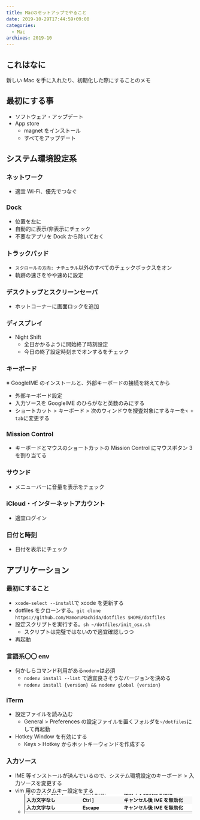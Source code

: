 ```yaml
---
title: Macのセットアップでやること
date: 2019-10-29T17:44:59+09:00
categories:
  - Mac
archives: 2019-10
---
```


## これはなに

新しい Mac を手に入れたり、初期化した際にすることのメモ

## 最初にする事

- ソフトウェア・アップデート
- App store
  - magnet をインストール
  - すべてをアップデート

## システム環境設定系

### ネットワーク

- 適宜 Wi-Fi、優先でつなぐ

### Dock

- 位置を左に
- 自動的に表示/非表示にチェック
- 不要なアプリを Dock から除いておく

### トラックパッド

- `スクロールの方向: ナチュラル`以外のすべてのチェックボックスをオン
- 軌跡の速さをやや速めに設定

### デスクトップとスクリーンセーバ

- ホットコーナーに画面ロックを追加

### ディスプレイ

- Night Shift
  - 全日かかるように開始終了時刻設定
  - 今日の終了設定時刻までオンするをチェック

### キーボード

※ GoogleIME のインストールと、外部キーボードの接続を終えてから

- 外部キーボード設定
- 入力ソースを GoogleIME のひらがなと英数のみにする
- ショートカット > キーボード > 次のウィンドウを捜査対象にするキーを`⌥ + tab`に変更する

### Mission Control

- キーボードとマウスのショートカットの Mission Control にマウスボタン 3 を割り当てる

### サウンド

- メニューバーに音量を表示をチェック

### iCloud・インターネットアカウント

- 適宜ログイン

### 日付と時刻

- 日付を表示にチェック

## アプリケーション

### 最初にすること

- `xcode-select --install`で xcode を更新する
- dotfiles をクローンする。`git clone https://github.com/MamoruMachida/dotfiles $HOME/dotfiles`
- 設定スクリプトを実行する。`sh ~/dotfiles/init_osx.sh`
  - スクリプトは完璧ではないので適宜確認しつつ
- 再起動

### 言語系〇〇 env

- 何かしらコマンド利用がある`nodenv`は必須
  - `nodenv install --list` で適宜良さそうなバージョンを決める
  - `nodenv install {version} && nodenv global {version}`

### iTerm

- 設定ファイルを読み込む
  - General > Preferences の設定ファイルを置くフォルダを`~/dotfiles`にして再起動
- Hotkey Window を有効にする
  - Keys > Hotkey からホットキーウィンドを作成する

### 入力ソース

- IME 等インストールが済んでいるので、システム環境設定のキーボード > 入力ソースを変更する
- vim 用のカスタムキー設定をする
  - ![GoogleIMEのカスタムキー設定](/img/2019-10-29-22-09-59.png)
